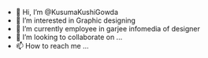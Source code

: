 - 👋 Hi, I’m @KusumaKushiGowda
- 👀 I’m interested in Graphic designing
- 🌱 I’m currently employee in  garjee infomedia of designer
- 💞️ I’m looking to collaborate on ...
- 📫 How to reach me ...

<!---
KusumaKushiGowda/KusumaKushiGowda is a ✨ special ✨ repository because its `README.md` (this file) appears on your GitHub profile.
You can click the Preview link to take a look at your changes.
--->
